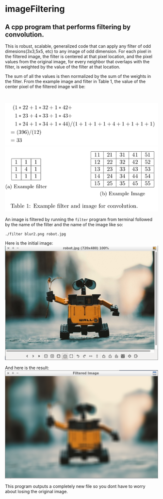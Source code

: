 # imageFiltering
## A cpp program that performs filtering by convolution. 

This is robust, scalable, generalized code that can apply any filter of odd dimesions(3x3,5x5, etc) to any image of odd dimension. For each pixel in the filtered image, the filter is centered at that pixel location, and the pixel values from the original image, for every neighbor that overlaps with the filter, is weighted by the value of the filter at that location. 

The sum of all the values is then normalized by the sum of the weights in the filter. From the example image and filter in Table 1, the value of the center pixel of the filtered image will be:

<br/>

![GitHub Logo](img/computation.png)
![GitHub Logo](img/sample-filtering.png)

An image is filtered by running the `filter` program from terminal followed by the name of the filter and the name of the image like so:
```
./filter blur2.png robot.jpg
```
Here is the initial image: 
![GitHub Logo](img/before.png)

And here is the result:
![GitHub Logo](img/after.png)

This program outputs a completely new file so you dont have to worry about losing the original image. 
